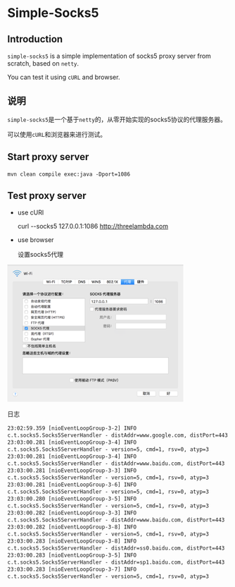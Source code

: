 
# Simple-Socks5 #

## Introduction ##

`simple-socks5` is a simple implementation of socks5 proxy server from scratch, based on `netty`.

You can test it using `cURL` and browser.


## 说明 ##

`simple-socks5`是一个基于`netty`的，从零开始实现的socks5协议的代理服务器。

可以使用`cURL`和浏览器来进行测试。


## Start proxy server ##


    mvn clean compile exec:java -Dport=1086
    
## Test proxy server ##

- use cURl

  
    curl --socks5 127.0.0.1:1086 http://threelambda.com
    
- use browser

  设置socks5代理
  
 <img alt="setproxy" src="./src/doc/set_proxy.png" width="400"  />
 
 
  日志
  
    23:02:59.359 [nioEventLoopGroup-3-2] INFO  c.t.socks5.Socks5ServerHandler - distAddr=www.google.com, distPort=443
    23:03:00.281 [nioEventLoopGroup-3-4] INFO  c.t.socks5.Socks5ServerHandler - version=5, cmd=1, rsv=0, atyp=3
    23:03:00.281 [nioEventLoopGroup-3-4] INFO  c.t.socks5.Socks5ServerHandler - distAddr=www.baidu.com, distPort=443
    23:03:00.281 [nioEventLoopGroup-3-3] INFO  c.t.socks5.Socks5ServerHandler - version=5, cmd=1, rsv=0, atyp=3
    23:03:00.281 [nioEventLoopGroup-3-6] INFO  c.t.socks5.Socks5ServerHandler - version=5, cmd=1, rsv=0, atyp=3
    23:03:00.280 [nioEventLoopGroup-3-5] INFO  c.t.socks5.Socks5ServerHandler - version=5, cmd=1, rsv=0, atyp=3
    23:03:00.282 [nioEventLoopGroup-3-3] INFO  c.t.socks5.Socks5ServerHandler - distAddr=www.baidu.com, distPort=443
    23:03:00.282 [nioEventLoopGroup-3-8] INFO  c.t.socks5.Socks5ServerHandler - version=5, cmd=1, rsv=0, atyp=3
    23:03:00.283 [nioEventLoopGroup-3-8] INFO  c.t.socks5.Socks5ServerHandler - distAddr=ss0.baidu.com, distPort=443
    23:03:00.283 [nioEventLoopGroup-3-5] INFO  c.t.socks5.Socks5ServerHandler - distAddr=sp1.baidu.com, distPort=443
    23:03:00.283 [nioEventLoopGroup-3-7] INFO  c.t.socks5.Socks5ServerHandler - version=5, cmd=1, rsv=0, atyp=3
